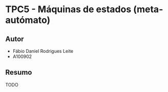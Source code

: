 # TPC5 - Máquinas de estados (meta-autómato)

## Autor
- Fábio Daniel Rodrigues Leite
- A100902

## Resumo

TODO
